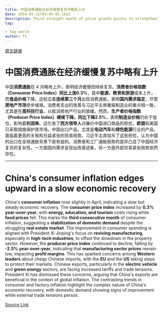 ```yaml
---
title: 中国消费通胀在经济缓慢复苏中略有上升
date: 2024-05-11T04:45:45.161Z
description: Third straight month of price growth points to strengthening consumer demand despite falling factory prices
tag: 

- Tag world
author: ft
---
```


[原文链接](https://ft.com/content/9aef53ce-a332-4e0c-8749-439611ac7e5a)

# 中国消费通胀在经济缓慢复苏中略有上升

中国**消费通胀**在 4 月略有上升，表明经济缓慢但持续复苏。**消费者价格指数（Consumer Price Index）**同比上涨**0.3%**，其中**能源、教育和旅游**成本上升，而**食品价格**下降。这标志着**连续第三个月**出现消费通胀，表明**国内需求稳定**，尽管**房地产市场**举步维艰。消费者支出的改善与习近平主席重振制造业的重点相一致，尤其是在**高科技行业**，以抵消房地产行业的放缓。然而，**生产者价格指数（Producer Price Index）**继续下降，同比下降**2.5%**，表明**制造业价格**仍处于低位，影响着**利润率**。这引发了**西方领导人**对廉价中国进口商品的担忧，**欧盟**和美国已采取措施保护其市场。中国出口产品，尤其是**电动汽车**和**绿色能源**行业的产品，面临着更高的关税和日益紧张的贸易局势。习近平主席驳斥了这些担忧，认为中国的出口在全球通胀背景下是有益的。消费者和工厂通胀趋势的差异凸显了中国经济复苏的复杂性，一方面国内需求呈现出改善迹象，另一方面外部贸易紧张局势依然存在。

---

# China's consumer inflation edges upward in a slow economic recovery

China's **consumer inflation** rose slightly in April, indicating a slow but steady economic recovery. The **consumer price index** increased by **0.3% year-over-year**, with **energy, education, and tourism** costs rising while **food prices** fell. This marks the **third consecutive month** of consumer inflation, suggesting a **stabilization of domestic demand** despite the struggling **real estate market**. The improvement in consumer spending is aligned with President Xi Jinping's focus on **reviving manufacturing**, especially in **high-tech industries**, to offset the slowdown in the property sector. However, the **producer price index** continued to decline, falling by **-2.5% year-over-year**, indicating that **manufacturing sector prices** remain low, impacting **profit margins**. This has sparked concerns among **Western leaders** about cheap Chinese imports, with the **EU** and the **US** taking steps to protect their markets. Chinese exports, particularly in the **electric vehicle** and **green energy** sectors, are facing increased tariffs and trade tensions. President Xi has dismissed these concerns, arguing that China's exports are beneficial in the context of global inflation. The contrasting trends in consumer and factory inflation highlight the complex nature of China's economic recovery, with domestic demand showing signs of improvement while external trade tensions persist.

[Source Link](https://ft.com/content/9aef53ce-a332-4e0c-8749-439611ac7e5a)

